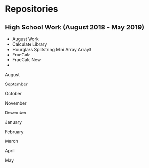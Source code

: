 # Repositories

## High School Work (August 2018 - May 2019)
* [August Work](https://github.com/w1126l/w_liang-aug2018)
* Calculate Library
* Hourglass Splitstring Mini Array Array3
* FracCalc
* FracCalc New
*


August

September

October

November

December

January

February

March

April

May
